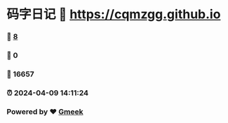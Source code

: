 # 码字日记 :link: https://cqmzgg.github.io 
### :page_facing_up: [8](https://cqmzgg.github.io/tag.html) 
### :speech_balloon: 0 
### :hibiscus: 16657 
### :alarm_clock: 2024-04-09 14:11:24 
### Powered by :heart: [Gmeek](https://github.com/Meekdai/Gmeek)
